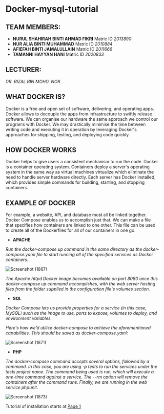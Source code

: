 # Docker-mysql-tutorial

## TEAM MEMBERS:

* **NURUL SHAHIRAH BINTI AHMAD FIKRI** Matric ID *2013890*
* **NUR ALIA BINTI MUHAMMAD** Matric ID *2010884*
* **AFIEFAH BINTI JAMALULLAIN** Matric ID *2011666*
* **TAMANNI HAYYAN HANI** Matric ID *2020833*

## LECTURER:
*DR. RIZAL BIN MOHD. NOR*

## WHAT DOCKER IS?

Docker is a free and open set of software, delivering, and operating apps. Docker allows to decouple the apps from infrastructure to swiftly release software. We can organise our hardware the same approach we control our programs with Docker. We may drastically minimise the time between writing code and executing it in operation by leveraging Docker's approaches for shipping, testing, and deploying code quickly. 

## HOW DOCKER WORKS

Docker helps to give users a consistent mechanism to run the code. Docker is a container operating system. Containers deploy a server's operating system in the same way as virtual machines virtualize which eliminate the need to handle server hardware directly. Each server has Docker installed, which provides simple commands for building, starting, and stopping containers.

## EXAMPLE OF DOCKER

For example, a website, API, and database must all be linked together. Docker Compose enables us to accomplish just that. We can make a file that specifies how containers are linked to one other. This file can be used to create all of the Dockerfiles for all of our containers in one go.

* **APACHE**

*Run the docker-compose up command in the same directory as the docker-compose.yaml file to start running all of the specified services as Docker containers.*

![Screenshot (1867)](https://user-images.githubusercontent.com/104122185/173180088-f81a00ec-2e68-4370-8d3d-b91c25174fd4.png)

*The Apache httpd Docker image becomes available on port 8080 once this docker-compose up command accomplishes, with the web server hosting files from the folder supplied in the configuration file's volumes section.*

* **SQL**

*Docker Compose lets us provide properties for a service (in this case, MySQL) such as the image to use, ports to expose, volumes to deploy, and environment variables.*

*Here's how we'd utilise docker-compose to achieve the aforementioned capabilities. This should be saved as docker-compose.yaml:*

![Screenshot (1871)](https://user-images.githubusercontent.com/104122185/173181154-8e2e606d-a786-4766-9117-3ff9b66f5548.png)

* **PHP**

*The docker-compose command accepts several options, followed by a command. In this case, you are using -p tests to run the services under the tests project name. The command being used is run, which will execute a one-time command against a service. The --rm option will remove the containers after the command runs. Finally, we are running in the web service phpunit.*

![Screenshot (1873)](https://user-images.githubusercontent.com/104122185/173181624-2f10cfc7-fe03-4830-a6de-1e099b498465.png)

Tutorial of installation starts at [Page 1](page1.md)
